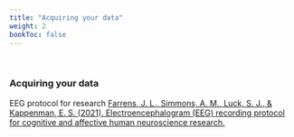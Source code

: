 ```yaml
---
title: "Acquiring your data"
weight: 2
bookToc: false
---
```


  <br>

  
### **Acquiring your data**

EEG protocol for research [Farrens, J. L., Simmons, A. M., Luck, S. J., & Kappenman, E. S. (2021). Electroencephalogram (EEG) recording protocol for cognitive and affective human neuroscience research.](https://protocolexchange.researchsquare.com/article/pex-779/v4)
<br>